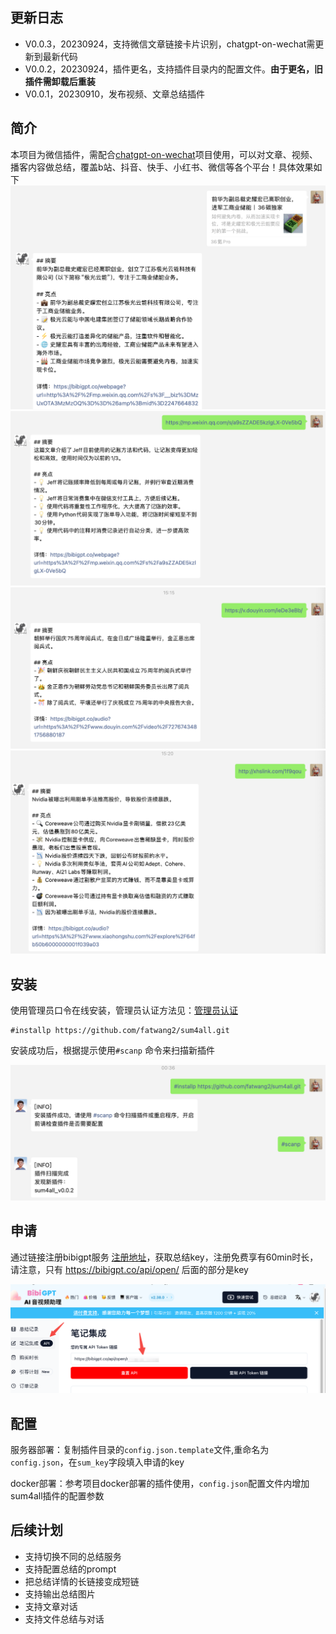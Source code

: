 ## 更新日志
- V0.0.3，20230924，支持微信文章链接卡片识别，chatgpt-on-wechat需更新到最新代码
- V0.0.2，20230924，插件更名，支持插件目录内的配置文件。**由于更名，旧插件需卸载后重装**
- V0.0.1，20230910，发布视频、文章总结插件

## 简介
本项目为微信插件，需配合[chatgpt-on-wechat](https://github.com/zhayujie/chatgpt-on-wechat)项目使用，可以对文章、视频、播客内容做总结，覆盖b站、抖音、快手、小红书、微信等各个平台！具体效果如下
![Alt text](image-5.png)
![Alt text](image.png)
![Alt text](image-1.png)
![Alt text](image-2.png)

## 安装
使用管理员口令在线安装，管理员认证方法见：[管理员认证](https://github.com/zhayujie/chatgpt-on-wechat/tree/master/plugins/godcmd)
```
#installp https://github.com/fatwang2/sum4all.git
```
安装成功后，根据提示使用`#scanp` 命令来扫描新插件

![Alt text](image-4.png)

## 申请
通过链接注册bibigpt服务 [注册地址](https://bibigpt.co/r/90nEPW)，获取总结key，注册免费享有60min时长，请注意，只有 https://bibigpt.co/api/open/ 后面的部分是key

![Alt text](image-3.png)

## 配置
服务器部署：复制插件目录的`config.json.template`文件,重命名为`config.json`，在`sum_key`字段填入申请的key

docker部署：参考项目docker部署的插件使用，`config.json`配置文件内增加sum4all插件的配置参数

## 后续计划
- 支持切换不同的总结服务
- 支持配置总结的prompt
- 把总结详情的长链接变成短链
- 支持输出总结图片
- 支持文章对话
- 支持文件总结与对话

